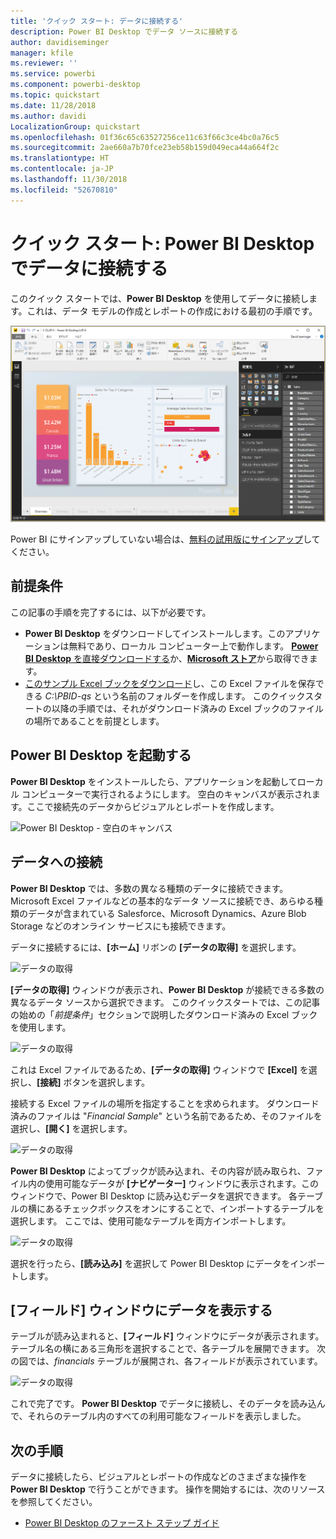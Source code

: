 ```yaml
---
title: 'クイック スタート: データに接続する'
description: Power BI Desktop でデータ ソースに接続する
author: davidiseminger
manager: kfile
ms.reviewer: ''
ms.service: powerbi
ms.component: powerbi-desktop
ms.topic: quickstart
ms.date: 11/28/2018
ms.author: davidi
LocalizationGroup: quickstart
ms.openlocfilehash: 01f36c65c63527256ce11c63f66c3ce4bc0a76c5
ms.sourcegitcommit: 2ae660a7b70fce23eb58b159d049eca44a664f2c
ms.translationtype: HT
ms.contentlocale: ja-JP
ms.lasthandoff: 11/30/2018
ms.locfileid: "52670810"
---
```

# <a name="quickstart-connect-to-data-in-power-bi-desktop"></a>クイック スタート: Power BI Desktop でデータに接続する

このクイック スタートでは、**Power BI Desktop** を使用してデータに接続します。これは、データ モデルの作成とレポートの作成における最初の手順です。

![Power BI Desktop](media/desktop-what-is-desktop/what-is-desktop_01.png)

Power BI にサインアップしていない場合は、[無料の試用版にサインアップ](https://app.powerbi.com/signupredirect?pbi_source=web)してください。

## <a name="prerequisites"></a>前提条件

この記事の手順を完了するには、以下が必要です。
* **Power BI Desktop** をダウンロードしてインストールします。このアプリケーションは無料であり、ローカル コンピューター上で動作します。 [**Power BI Desktop** を直接ダウンロードする](https://powerbi.microsoft.com/desktop)か、[**Microsoft ストア**](http://aka.ms/pbidesktopstore)から取得できます。
* [このサンプル Excel ブックをダウンロード](http://go.microsoft.com/fwlink/?LinkID=521962)し、この Excel ファイルを保存できる *C:\PBID-qs* という名前のフォルダーを作成します。 このクイックスタートの以降の手順では、それがダウンロード済みの Excel ブックのファイルの場所であることを前提とします。

## <a name="launch-power-bi-desktop"></a>Power BI Desktop を起動する

**Power BI Desktop** をインストールしたら、アプリケーションを起動してローカル コンピューターで実行されるようにします。 空白のキャンバスが表示されます。ここで接続先のデータからビジュアルとレポートを作成します。 

![Power BI Desktop - 空白のキャンバス](media/desktop-quickstart-connect-to-data/qs-connect-data_01.png)

## <a name="connect-to-data"></a>データへの接続

**Power BI Desktop** では、多数の異なる種類のデータに接続できます。 Microsoft Excel ファイルなどの基本的なデータ ソースに接続でき、あらゆる種類のデータが含まれている Salesforce、Microsoft Dynamics、Azure Blob Storage などのオンライン サービスにも接続できます。 

データに接続するには、**[ホーム]** リボンの **[データの取得]** を選択します。

![データの取得](media/desktop-quickstart-connect-to-data/qs-connect-data_02.png)

**[データの取得]** ウィンドウが表示され、**Power BI Desktop** が接続できる多数の異なるデータ ソースから選択できます。 このクイックスタートでは、この記事の始めの「*前提条件*」セクションで説明したダウンロード済みの Excel ブックを使用します。 

![データの取得](media/desktop-quickstart-connect-to-data/qs-connect-data_03.png)

これは Excel ファイルであるため、**[データの取得]** ウィンドウで **[Excel]** を選択し、**[接続]** ボタンを選択します。

接続する Excel ファイルの場所を指定することを求められます。 ダウンロード済みのファイルは "*Financial Sample*" という名前であるため、そのファイルを選択し、**[開く]** を選択します。

![データの取得](media/desktop-quickstart-connect-to-data/qs-connect-data_04.png)

**Power BI Desktop** によってブックが読み込まれ、その内容が読み取られ、ファイル内の使用可能なデータが **[ナビゲーター]** ウィンドウに表示されます。このウィンドウで、Power BI Desktop に読み込むデータを選択できます。 各テーブルの横にあるチェックボックスをオンにすることで、インポートするテーブルを選択します。 ここでは、使用可能なテーブルを両方インポートします。

![データの取得](media/desktop-quickstart-connect-to-data/qs-connect-data_05.png)

選択を行ったら、**[読み込み]** を選択して Power BI Desktop にデータをインポートします。

## <a name="view-data-in-the-fields-pane"></a>[フィールド] ウィンドウにデータを表示する

テーブルが読み込まれると、**[フィールド]** ウィンドウにデータが表示されます。 テーブル名の横にある三角形を選択することで、各テーブルを展開できます。 次の図では、*financials* テーブルが展開され、各フィールドが表示されています。 

![データの取得](media/desktop-quickstart-connect-to-data/qs-connect-data_06.png)

これで完了です。 **Power BI Desktop** でデータに接続し、そのデータを読み込んで、それらのテーブル内のすべての利用可能なフィールドを表示しました。


## <a name="next-steps"></a>次の手順
データに接続したら、ビジュアルとレポートの作成などのさまざまな操作を **Power BI Desktop** で行うことができます。 操作を開始するには、次のリソースを参照してください。

* [Power BI Desktop のファースト ステップ ガイド](desktop-getting-started.md)



